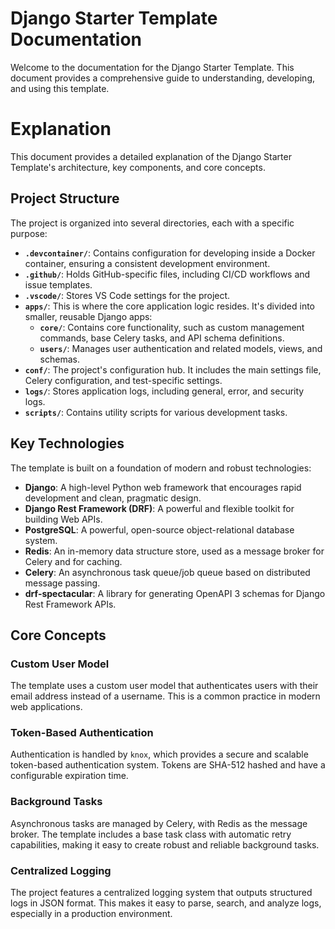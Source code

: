 # Django Starter Template Documentation

Welcome to the documentation for the Django Starter Template. This document provides a comprehensive guide to understanding, developing, and using this template.

# Explanation

This document provides a detailed explanation of the Django Starter Template's architecture, key components, and core concepts.

## Project Structure

The project is organized into several directories, each with a specific purpose:

*   **`.devcontainer/`**: Contains configuration for developing inside a Docker container, ensuring a consistent development environment.
*   **`.github/`**: Holds GitHub-specific files, including CI/CD workflows and issue templates.
*   **`.vscode/`**: Stores VS Code settings for the project.
*   **`apps/`**: This is where the core application logic resides. It's divided into smaller, reusable Django apps:
    *   **`core/`**: Contains core functionality, such as custom management commands, base Celery tasks, and API schema definitions.
    *   **`users/`**: Manages user authentication and related models, views, and schemas.
*   **`conf/`**: The project's configuration hub. It includes the main settings file, Celery configuration, and test-specific settings.
*   **`logs/`**: Stores application logs, including general, error, and security logs.
*   **`scripts/`**: Contains utility scripts for various development tasks.

## Key Technologies

The template is built on a foundation of modern and robust technologies:

*   **Django**: A high-level Python web framework that encourages rapid development and clean, pragmatic design.
*   **Django Rest Framework (DRF)**: A powerful and flexible toolkit for building Web APIs.
*   **PostgreSQL**: A powerful, open-source object-relational database system.
*   **Redis**: An in-memory data structure store, used as a message broker for Celery and for caching.
*   **Celery**: An asynchronous task queue/job queue based on distributed message passing.
*   **drf-spectacular**: A library for generating OpenAPI 3 schemas for Django Rest Framework APIs.

## Core Concepts

### Custom User Model

The template uses a custom user model that authenticates users with their email address instead of a username. This is a common practice in modern web applications.

### Token-Based Authentication

Authentication is handled by `knox`, which provides a secure and scalable token-based authentication system. Tokens are SHA-512 hashed and have a configurable expiration time.

### Background Tasks

Asynchronous tasks are managed by Celery, with Redis as the message broker. The template includes a base task class with automatic retry capabilities, making it easy to create robust and reliable background tasks.

### Centralized Logging

The project features a centralized logging system that outputs structured logs in JSON format. This makes it easy to parse, search, and analyze logs, especially in a production environment.